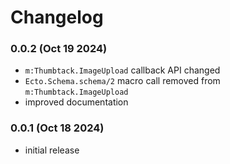 # Changelog

### 0.0.2 (Oct 19 2024)

* `m:Thumbtack.ImageUpload` callback API changed
* `Ecto.Schema.schema/2` macro call removed from `m:Thumbtack.ImageUpload`
* improved documentation


### 0.0.1 (Oct 18 2024)

* initial release
